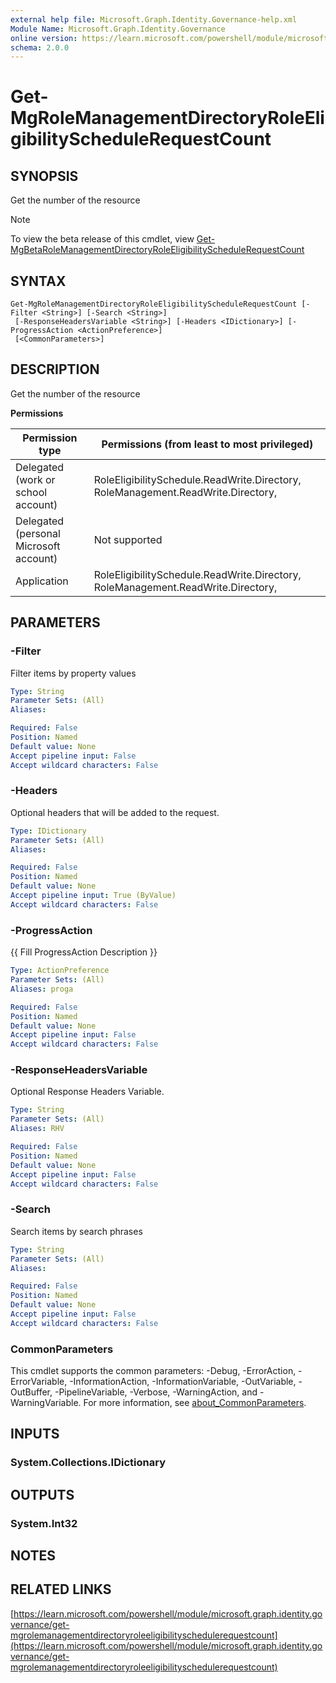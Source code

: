 ```yaml
---
external help file: Microsoft.Graph.Identity.Governance-help.xml
Module Name: Microsoft.Graph.Identity.Governance
online version: https://learn.microsoft.com/powershell/module/microsoft.graph.identity.governance/get-mgrolemanagementdirectoryroleeligibilityschedulerequestcount
schema: 2.0.0
---
```


# Get-MgRoleManagementDirectoryRoleEligibilityScheduleRequestCount

## SYNOPSIS
Get the number of the resource

> [!NOTE]
> To view the beta release of this cmdlet, view [Get-MgBetaRoleManagementDirectoryRoleEligibilityScheduleRequestCount](/powershell/module/Microsoft.Graph.Beta.Identity.Governance/Get-MgBetaRoleManagementDirectoryRoleEligibilityScheduleRequestCount?view=graph-powershell-beta)

## SYNTAX

```
Get-MgRoleManagementDirectoryRoleEligibilityScheduleRequestCount [-Filter <String>] [-Search <String>]
 [-ResponseHeadersVariable <String>] [-Headers <IDictionary>] [-ProgressAction <ActionPreference>]
 [<CommonParameters>]
```

## DESCRIPTION
Get the number of the resource

**Permissions**

| Permission type | Permissions (from least to most privileged) |
| --------------- | ------------------------------------------  |
| Delegated (work or school account) | RoleEligibilitySchedule.ReadWrite.Directory, RoleManagement.ReadWrite.Directory,  |
| Delegated (personal Microsoft account) | Not supported |
| Application | RoleEligibilitySchedule.ReadWrite.Directory, RoleManagement.ReadWrite.Directory,  |

## PARAMETERS

### -Filter
Filter items by property values

```yaml
Type: String
Parameter Sets: (All)
Aliases:

Required: False
Position: Named
Default value: None
Accept pipeline input: False
Accept wildcard characters: False
```

### -Headers
Optional headers that will be added to the request.

```yaml
Type: IDictionary
Parameter Sets: (All)
Aliases:

Required: False
Position: Named
Default value: None
Accept pipeline input: True (ByValue)
Accept wildcard characters: False
```

### -ProgressAction
{{ Fill ProgressAction Description }}

```yaml
Type: ActionPreference
Parameter Sets: (All)
Aliases: proga

Required: False
Position: Named
Default value: None
Accept pipeline input: False
Accept wildcard characters: False
```

### -ResponseHeadersVariable
Optional Response Headers Variable.

```yaml
Type: String
Parameter Sets: (All)
Aliases: RHV

Required: False
Position: Named
Default value: None
Accept pipeline input: False
Accept wildcard characters: False
```

### -Search
Search items by search phrases

```yaml
Type: String
Parameter Sets: (All)
Aliases:

Required: False
Position: Named
Default value: None
Accept pipeline input: False
Accept wildcard characters: False
```

### CommonParameters
This cmdlet supports the common parameters: -Debug, -ErrorAction, -ErrorVariable, -InformationAction, -InformationVariable, -OutVariable, -OutBuffer, -PipelineVariable, -Verbose, -WarningAction, and -WarningVariable. For more information, see [about_CommonParameters](http://go.microsoft.com/fwlink/?LinkID=113216).

## INPUTS

### System.Collections.IDictionary
## OUTPUTS

### System.Int32
## NOTES

## RELATED LINKS

[https://learn.microsoft.com/powershell/module/microsoft.graph.identity.governance/get-mgrolemanagementdirectoryroleeligibilityschedulerequestcount](https://learn.microsoft.com/powershell/module/microsoft.graph.identity.governance/get-mgrolemanagementdirectoryroleeligibilityschedulerequestcount)
























